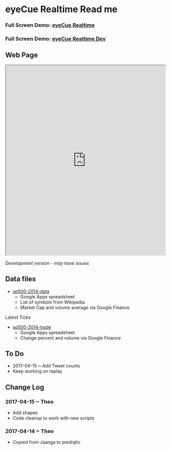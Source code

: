 
eyeCue Realtime Read me
===


### Full Screen Demo: [eyeCue Realtime ]( https://prediqtiv.github.io/eye-cue/realtime/ )

### Full Screen Demo: [eyeCue Realtime Dev ]( https://prediqtiv.github.io/eye-cue/realtime/dev/ )

## Web Page

<iframe src="https://prediqtiv.github.io/eye-cue/realtime/dev/index.html" width=100% height=600px ></iframe>

_Development version - may have issues_

## Data files

* [sp500-2014-data]( https://docs.google.com/spreadsheets/d/1_sv-QsJvHCfTCjRlpgv5ZwAUZetMCu-SfQHERAOuGZE/edit#gid=0 )
	* Google Apps spreadsheet
	* List of symbols from Wikipedia
	* Market Cap and volume average via Google Finance

Latest Ticks
* [sp500-2014-trade]( https://docs.google.com/spreadsheets/d/17cct_eo6odACejno1YnDPxXXyOoNxxjs02zhXTNdWwo/edit#gid=1750244370 )
	* Google Apps spreadsheet
	* Change percent and volume via Google Finance


## To Do

* 2017-04-15 ~ Add Tweet counts
* Keep working on replay

## Change Log

### 2017-04-15 ~ Theo

* Add shapes
* Code cleanup to work with new scripts

### 2017-04-14 ~ Theo

* Copied from Jaanga to prediqtiv
